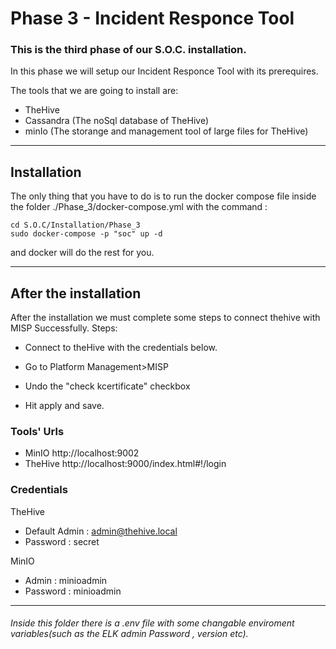 
# Phase 3 - Incident Responce Tool

### This is the third phase of our S.O.C. installation.


In this phase we will setup our Incident Responce Tool with its prerequires.

The tools that we are going to install are: 

- TheHive
- Cassandra (The noSql database of TheHive)
- minIo (The storange and management tool of large files for TheHive)

<hr>



## Installation
The only thing that you have to do is to run the docker compose file inside the folder ./Phase_3/docker-compose.yml with the command :

    cd S.O.C/Installation/Phase_3
    sudo docker-compose -p "soc" up -d



and docker will do the rest for you.

<hr>

## After the installation

After the installation we must complete some steps to connect thehive with MISP Successfully.
Steps:

* Connect to theHive with the credentials below.

* Go to Platform Management>MISP

* Undo the "check kcertificate" checkbox
  
* Hit apply and save.


### Tools' Urls

- MinIO http://localhost:9002
- TheHive http://localhost:9000/index.html#!/login

### Credentials
TheHive
* Default Admin : admin@thehive.local
* Password : secret

MinIO
* Admin : minioadmin
* Password : minioadmin

<hr>

###### Inside this folder there is a .env file with some changable enviroment variables(such as the ELK admin Password , version etc).

